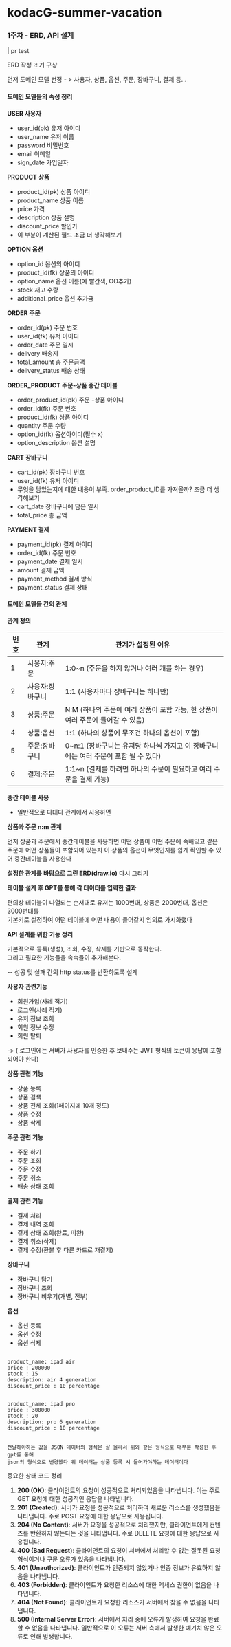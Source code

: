 # kodacG-summer-vacation

### 1주차 - ERD, API 설계
| pr test

ERD 작성 초기 구상

먼저 도메인 모델 선정 - > 사용자, 상품, 옵션, 주문, 장바구니, 결제 등...

#### 도메인 모델들의 속성 정리   

 **USER 사용자**
- user_id(pk) 유저 아이디
- user_name   유저 이름
- password    비밀번호
- email       이메일 
- sign_date   가입일자
  
**PRODUCT 상품**
- product_id(pk)   상품 아이디
- product_name     상품 이름 
- price            가격
- description      상품 설명
- discount_price   할인가
- 이 부분이 계산된 필드 조금 더 생각해보기

**OPTION 옵션**
- option_id        옵션의 아이디
- product_id(fk)   상품의 아이디
- option_name      옵션 이름(예 빨간색, OO추가)
- stock            재고 수량
- additional_price 옵션 추가금 

 **ORDER 주문**
- order_id(pk)     주문 번호
- user_id(fk)      유저 아이디
- order_date       주문 일시
- delivery         배송지
- total_amount     총 주문금액
- delivery_status 배송 상태

**ORDER_PRODUCT 주문-상품 중간 테이블**
- order_product_id(pk)  주문 -상품 아이디
- order_id(fk)          주문 번호
- product_id(fk)        상품 아이디
- quantity              주문 수량
- option_id(fk)         옵션아이디(필수 x)
- option_description    옵션 설명

 **CART 장바구니**
- cart_id(pk)    장바구니 번호
- user_id(fk)     유저 아이디
- 무엇을 담았는지에 대한 내용이 부족. order_product_ID를 가져올까? 조금 더 생각해보기 
- cart_date       장바구니에 담은 일시
- total_price     총 금액

**PAYMENT 결제**
- payment_id(pk)     결제 아이디
- order_id(fk)       주문 번호
- payment_date       결제 일시
- amount             결제 금액
- payment_method     결제 방식
- payment_status     결제 상태



#### 도메인 모델들 간의 관계 

**관계 정의**

| 번호 | 관계             | 관계가 설정된 이유                                 |
|------|------------------|---------------------------------------------------|
| 1    | 사용자:주문      | 1:0~n (주문을 하지 않거나 여러 개를 하는 경우)      |
| 2    | 사용자:장바구니  | 1:1 (사용자마다 장바구니는 하나만)                 |
| 3    | 상품:주문        | N:M (하나의 주문에 여러 상품이 포함 가능, 한 상품이 여러 주문에 들어갈 수 있음) |
| 4    | 상품:옵션        | 1:1 (하나의 상품에 무조건 하나의 옵션이 포함) |
| 5    | 주문:장바구니    | 0~n:1 (장바구니는 유저당 하나씩 가지고 이 장바구니에는 여러 주문이 포함 될 수 있다) |
| 6    | 결제:주문        | 1:1~n (결제를 하려면 하나의 주문이 필요하고 여러 주문을 결제 가능) |


**중간 테이블 사용**

- 일반적으로 다대다 관계에서 사용하면 

**상품과 주문 n:m 관계**

먼저 상품과 주문에서 중간테이블을 사용하면 어떤 상품이 어떤 주문에 속해있고 
같은 주문에 어떤 상품들이 포함되어 있는지 이 상품의 옵션이 무엇인지를 쉽게 확인할 수 있어 중간테이블을 사용한다


**설정한 관계를 바탕으로 그린 ERD(draw.io)**
다시 그리기


**테이블 설계 후 GPT를 통해 각 데이터를 입력한 결과**

편의상 테이블이 나열되는 순서대로 유저는 1000번대, 상품은 2000번대, 옵션은 3000번대를   
기본키로 설정하여 어떤 테이블에 어떤 내용이 들어갈지 임의로 가시화했다   


**API 설계를 위한 기능 정리**

기본적으로 등록(생성), 조회, 수정, 삭제를 기반으로 동작한다.   
그리고 필요한 기능들을 속속들이 추가해본다.   

-- 성공 및 실패 간의 http status를 반환하도록 설계 

**사용자 관련기능** 
- 회원가입(사례 적기)
- 로그인(사례 적기)
- 유저 정보 조회
- 회원 정보 수정
- 회원 탈퇴

-> ( 로그인에는 서버가 사용자를 인증한 후 보내주는 JWT 형식의 토큰이 응답에 포함되어야 한다)   

**상품 관련 기능**
- 상품 등록
- 상품 검색
- 상품 전체 조회(1페이지에 10개 정도)
- 상품 수정
- 상품 삭제
  
**주문 관련 기능**
- 주문 하기
- 주문 조회
- 주문 수정
- 주문 취소
- 배송 상태 조회

**결제 관련 기능**
- 결제 처리
- 결제 내역 조회
- 결제 상태 조회(완료, 미완)
- 결제 취소(삭제)
- 결제 수정(환불 후 다른 카드로 재결제)

**장바구니**
- 장바구니 담기
- 장바구니 조회
- 장바구니 비우기(개별, 전부)

**옵션**
- 옵션 등록
- 옵션 수정
- 옵션 삭제

```

product_name: ipad air
price : 200000
stock : 15
description: air 4 generation
discount_price : 10 percentage


product_name: ipad pro
price : 300000
stock : 20
description: pro 6 generation
discount_price : 10 percentage


전달해야하는 값을 JSON 데이터의 형식은 잘 몰라서 위와 같은 형식으로 대부분 작성한 후 gpt를 통해   
json의 형식으로 변경했다 위 데이터는 상품 등록 시 들어가야하는 데이터이다

```

중요한 상태 코드 정리

1. **200 (OK)**: 클라이언트의 요청이 성공적으로 처리되었음을 나타냅니다. 이는 주로 GET 요청에 대한 성공적인 응답을 나타냅니다.
2. **201 (Created)**: 서버가 요청을 성공적으로 처리하여 새로운 리소스를 생성했음을 나타냅니다. 주로 POST 요청에 대한 응답으로 사용됩니다.
3. **204 (No Content)**: 서버가 요청을 성공적으로 처리했지만, 클라이언트에게 컨텐츠를 반환하지 않는다는 것을 나타냅니다. 주로 DELETE 요청에 대한 응답으로 사용됩니다.
4. **400 (Bad Request)**: 클라이언트의 요청이 서버에서 처리할 수 없는 잘못된 요청 형식이거나 구문 오류가 있음을 나타냅니다.
5. **401 (Unauthorized)**: 클라이언트가 인증되지 않았거나 인증 정보가 유효하지 않음을 나타냅니다.
6. **403 (Forbidden)**: 클라이언트가 요청한 리소스에 대한 액세스 권한이 없음을 나타냅니다.
7. **404 (Not Found)**: 클라이언트가 요청한 리소스가 서버에서 찾을 수 없음을 나타냅니다.
8. **500 (Internal Server Error)**: 서버에서 처리 중에 오류가 발생하여 요청을 완료할 수 없음을 나타냅니다. 일반적으로 이 오류는 서버 측에서 발생한 예기치 않은 오류로 인해 발생합니다.





